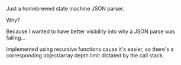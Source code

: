 Just a homebrewed state machine JSON parser.

Why?

Because I wanted to have better visibility into why a JSON parse was failing...

Implemented using recursive functions cause it's easier, so there's a corresponding object/array depth limit dictated by the call stack.
